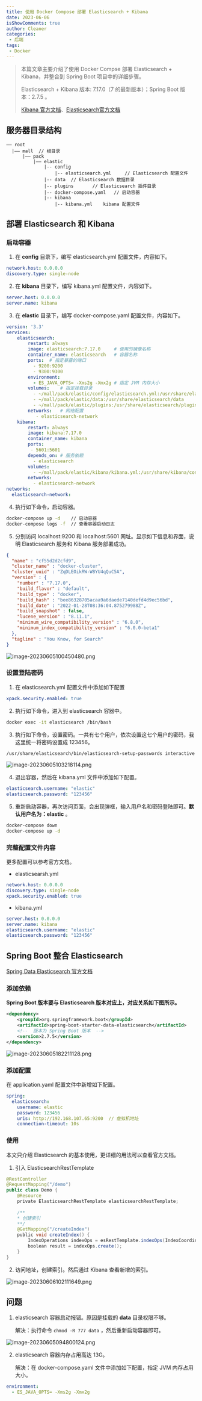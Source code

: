 ```yaml
---
title: 使用 Docker Compose 部署 Elasticsearch + Kibana
date: 2023-06-06
isShowComments: true
author: Cleaner
categories: 
 - 后端
tags: 
 - Docker
---
```



> 本篇文章主要介绍了使用 Docker Compse 部署 Elasticsearch + Kibana，并整合到 Spring Boot 项目中的详细步骤。
>
> Elasticsearch + Kibana 版本: 7.17.0（7 的最新版本）；Spring Boot 版本：2.7.5 。
>
> [Kibana 官方文档](https://www.elastic.co/guide/cn/kibana/current/settings.html)、[Elasticsearch官方文档](https://www.elastic.co/guide/en/elasticsearch/reference/7.17/important-settings.html)

## 服务器目录结构

```
—— root
  |—— mall  // 根目录
      |—— pack 
          |—— elastic
              |-- config
                  |-- elasticsearch.yml     // Elasticsearch 配置文件
              |-- data  // Elasticsearch 数据目录
              |-- plugins       // Elasticsearch 插件目录
              |-- docker-compose.yaml   // 启动容器
              |-- kibana
                  |-- kibana.yml    kibana 配置文件
```

## 部署 Elasticsearch 和 Kibana

### 启动容器

1.  在 **config** 目录下，编写 elasticsearch.yml 配置文件，内容如下。

```yaml
network.host: 0.0.0.0
discovery.type: single-node
```

2.  在 **kibana** 目录下，编写 kibana.yml 配置文件，内容如下。

```yaml
server.host: 0.0.0.0
server.name: kibana
```

3.  在 **elastic** 目录下，编写 docker-compose.yaml 配置文件，内容如下。

```yaml
version: '3.3'
services:
    elasticsearch:
        restart: always
        image: elasticsearch:7.17.0     # 使用的镜像名称
        container_name: elasticsearch   # 容器名称
        ports:  # 指定暴露的端口
          - 9200:9200
          - 9300:9300
        environment: 
          - ES_JAVA_OPTS= -Xms2g -Xmx2g # 指定 JVM 内存大小
        volumes:    # 指定挂载目录
          - ~/mall/pack/elastic/config/elasticsearch.yml:/usr/share/elasticsearch/config/elasticsearch.yml
          - ~/mall/pack/elastic/data:/usr/share/elasticsearch/data
          - ~/mall/pack/elastic/plugins:/usr/share/elasticsearch/plugins
        networks:   # 网络配置
           - elasticsearch-network
    kibana:
        restart: always
        image: kibana:7.17.0
        container_name: kibana
        ports:
         - 5601:5601
        depends_on: # 服务依赖
          - elasticsearch
        volumes:
          - ~/mall/pack/elastic/kibana/kibana.yml:/usr/share/kibana/config/kibana.yml
        networks:
          - elasticsearch-network
networks:
  elasticsearch-network:
```

4.  执行如下命令，启动容器。

```sh
docker-compose up -d    // 启动容器
docker-compose logs -f  // 查看容器启动日志
```

5.  分别访问 localhost:9200 和 localhost:5601 网址。显示如下信息和界面，说明 Elasticsearch 服务和 Kibana 服务部署成功。

```json
{
  "name" : "cf55d2d2cfd9",
  "cluster_name" : "docker-cluster",
  "cluster_uuid" : "ZqDLEOikRW-W8YU4qQuC5A",
  "version" : {
    "number" : "7.17.0",
    "build_flavor" : "default",
    "build_type" : "docker",
    "build_hash" : "bee86328705acaa9a6daede7140defd4d9ec56bd",
    "build_date" : "2022-01-28T08:36:04.875279988Z",
    "build_snapshot" : false,
    "lucene_version" : "8.11.1",
    "minimum_wire_compatibility_version" : "6.8.0",
    "minimum_index_compatibility_version" : "6.0.0-beta1"
  },
  "tagline" : "You Know, for Search"
}
```

![image-20230605100450480.png](https://p3-juejin.byteimg.com/tos-cn-i-k3u1fbpfcp/079334d4068a4172a9fa999f34582e21~tplv-k3u1fbpfcp-zoom-1.image)

### 设置登陆密码

1.  在 elasticsearch.yml 配置文件中添加如下配置

```yaml
xpack.security.enabled: true
```

2.  执行如下命令，进入到 elasticsearch 容器中。

```sh
docker exec -it elasticsearch /bin/bash
```

3.  执行如下命令，设置密码。一共有七个用户，依次设置这七个用户的密码，我这里统一将密码设置成 123456。

```sh
/usr/share/elasticsearch/bin/elasticsearch-setup-passwords interactive
```

![image-20230605103218114.png](https://p3-juejin.byteimg.com/tos-cn-i-k3u1fbpfcp/8edf8a4cac2f4ed59edbbc8bb6659e92~tplv-k3u1fbpfcp-zoom-1.image)

4.  退出容器，然后在 kibana.yml 文件中添加如下配置。

```yaml
elasticsearch.username: "elastic"
elasticsearch.password: "123456"
```

5.  重新启动容器，再次访问页面，会出现弹框，输入用户名和密码登陆即可。**默认用户名为：elastic** 。

```sh
docker-compose down
docker-compose up -d
```

### 完整配置文件内容

更多配置可以参考官方文档。

-   elasticsearsh.yml

```yaml
network.host: 0.0.0.0
discovery.type: single-node
xpack.security.enabled: true
```

-   kibana.yml

```yaml
server.host: 0.0.0.0
server.name: kibana
elasticsearch.username: "elastic"
elasticsearch.password: "123456"
```

## Spring Boot 整合 Elasticsearch

[Spring Data Elasticsearch 官方文档](https://docs.spring.io/spring-data/elasticsearch/docs/4.4.12/reference/html/#preface)

### 添加依赖

**Spring Boot 版本要与 Elasticsearch 版本对应上，对应关系如下图所示。**

```xml
<dependency>
    <groupId>org.springframework.boot</groupId>
    <artifactId>spring-boot-starter-data-elasticsearch</artifactId>
    <!--  版本为 Spring Boot 版本  -->
    <version>2.7.5</version> 
</dependency>
```

![image-20230605182211128.png](https://s2.loli.net/2023/06/06/XqwQuK89ea2yBJg.png)

### 添加配置

在 application.yaml 配置文件中新增如下配置。

```yaml
spring:
  elasticsearch:
    username: elastic
    password: 123456
    uris: http://192.168.107.65:9200  // 虚拟机地址
    connection-timeout: 10s
```

### 使用

本文只介绍 Elasticsearch 的基本使用，更详细的用法可以查看官方文档。

1.  引入 ElasticsearchRestTemplate

```java
@RestController
@RequestMapping("/demo")
public class Demo {
    @Resource
    private ElasticsearchRestTemplate elasticsearchRestTemplate;
    
    /**
    * 创建索引
    **/
    @GetMapping("/createIndex")
    public void createIndex() {
        IndexOperations indexOps = esRestTemplate.indexOps(IndexCoordinates.of("elasticsearch"));
        boolean result = indexOps.create();
    }
}
```

2.  访问地址，创建索引。然后通过 Kibana 查看新增的索引。

![image-20230606102111649.png](https://p3-juejin.byteimg.com/tos-cn-i-k3u1fbpfcp/17bf34463e664282942a339893774b96~tplv-k3u1fbpfcp-zoom-1.image)

## 问题

1.  elasticsearch 容器启动报错。原因是挂载的 **data** 目录权限不够。

    解决：执行命令 `chmod -R 777 data` ，然后重新启动容器即可。
    
![image-20230605094800124.png](https://s2.loli.net/2023/06/05/jnJvgN16cfRLSQU.png)

2.  elasticsearch 容器内存占用高达 13G。

    解决：在 docker-compose.yaml 文件中添加如下配置，指定 JVM 内存占用大小。
    
~~~yaml
environment:
  - ES_JAVA_OPTS= -Xms2g -Xmx2g
~~~

